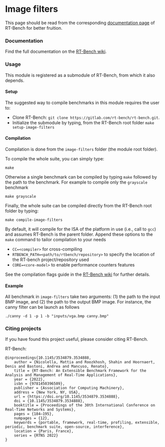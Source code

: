 <!-- @defgroup image-filters Image filters
@ingroup benchmarks
@brief Image filters. -->

# Image filters

This page should be read from the corresponding [documentation page](https://rt-bench.gitlab.io/rt-bench/group__image-filters.html) of RT-Bench for better fruition.

### Documentation

Find the full documentation on the [RT-Bench wiki](https://rt-bench.gitlab.io/rt-bench/index.html).

### Usage

This module is registered as a submodule of RT-Bench, from which it also depends.

#### Setup

The suggested way to compile benchmarks in this module requires the user to:

- Clone RT-Bench: `git clone https://gitlab.com/rt-bench/rt-bench.git`.
- Initialize the submodule by typing, from the RT-Bench root folder `make setup-image-filters`

#### Compilation

Compilation is done from the `image-filters` folder (the module root folder).

To compile the whole suite, you can simply type:
```{.sh}
make
```

Otherwise a single benchmark can be compiled by typing `make` followed by the path to the benchmark.
For example to compile only the `grayscale` benchmark
```{.sh}
make grayscale
```

Finally, the whole suite can be compiled directly from the RT-Bench root folder by typing:
```{.sh}
make compile-image-filters
```

By default, it will compile for the ISA of the platform in use (i.e., call to `gcc`) and assumes RT-Bench is the parent folder.
Append these options to the `make` command to tailor compilation to your needs

- ```CC=<compiler>``` for cross-compiling
- ```RTBENCH_PATH=<path/to/rtbench/repository>``` to specify the location of the RT-bench project/repository used
- ```CORE=<core-model>``` to enable performance counters features

See the compilation flags guide in the [RT-Bench wiki](https://rt-bench.gitlab.io/rt-bench/compilation.html) for further details.

#### Example

All benchmark in `image-filters` take two arguments: (1) the path to the input BMP image, and (2) the path to the output BMP image.
For instance, the canny filter can be launch as follows
```{.sh}
./canny -d 1 -p 1 -b "inputs/vga.bmp canny.bmp"
```

### Citing projects

If you have found this project useful, please consider citing RT-Bench.

RT-Bench:
```
@inproceedings{10.1145/3534879.3534888,
	author = {Nicolella, Mattia and Roozkhosh, Shahin and Hoornaert, Denis and Bastoni, Andrea and Mancuso, Renato},
	title = {RT-Bench: An Extensible Benchmark Framework for the Analysis and Management of Real-Time Applications},
	year = {2022},
	isbn = {9781450396509},
	publisher = {Association for Computing Machinery},
	address = {New York, NY, USA},
	url = {https://doi.org/10.1145/3534879.3534888},
	doi = {10.1145/3534879.3534888},
	booktitle = {Proceedings of the 30th International Conference on Real-Time Networks and Systems},
	pages = {184–195},
	numpages = {12},
	keywords = {portable, framework, real-time, profiling, extensible, periodic, benchmark suite, open-source, interference},
	location = {Paris, France},
	series = {RTNS 2022}
}
```

<!-- @author Denis Hoornaert, for the current file only.
@copyright This file is under the SPDX-License-Identifier: MIT
Individual benchmarks are subject to their original license, specified in each file. -->
